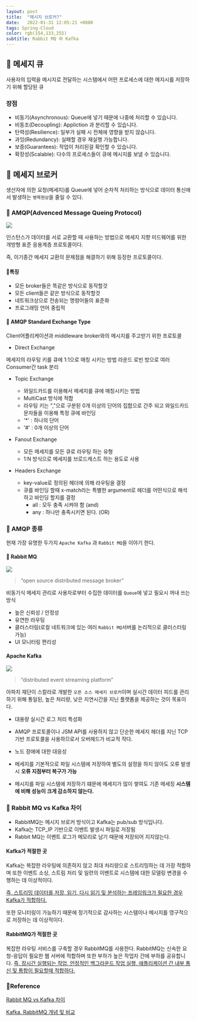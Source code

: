 ```yaml
---
layout: post
title:  "메시지 브로커?"
date:   2022-01-31 12:05:21 +0800
tags: Spring-Cloud
color: rgb(154,133,255)
subtitle: Rabbit MQ 와 Kafka
--- 
```


## 🚀 메세지 큐

사용자의 입력을 메시지로 전달하는 시스템에서 어떤 프로세스에 대한 메지시를 저장하기 위해 할당된 큐

### 장점

- 비동기(Asynchronous): Queue에 넣기 때문에 나중에 처리할 수 있습니다.
- 비동조(Decoupling): Appliction 과 분리할 수 있습니다.
- 탄력성(Resilience): 일부가 실패 시 전체에 영향을 받지 않습니다.
- 과잉(Redundancy): 실패할 경우 재실행 가능합니다.
- 보증(Guarantees): 작업이 처리된걸 확인할 수 있습니다.
- 확장성(Scalable): 다수의 프로세스들이 큐에 메시지를 보낼 수 있습니다.

## 🚀 메세지 브로커

생산자에 의한 요청(메세지)를 Queue에 넣어 순차적 처리하는 방식으로 데이터 통신에서 발생하는 `병목현상`을 줄일 수 있다.

### 🍕 AMQP(Advenced Message Queing Protocol)

![](https://media.vlpt.us/images/gjrjr4545/post/65d9f647-a9b5-4d51-9906-a15020e53b72/amqp.png)

인스턴스가 데이터를 서로 교환할 때 사용하는 방법으로
메세지 지향 미드웨어를 위한 개방형 표준 응용계층 프로토콜이다.

즉, 이기종간 메세지 교환의 문제점을 해결하기 위해 등장한 프로토콜이다.

#### 🍔특징

* 모든 broker들은 똑같은 방식으로 동작할것
* 모든 client들은 같은 방식으로 동작할것
* 네트워크상으로 전송되는 명령어들의 표준화
* 프로그래밍 언어 중립적

#### 🍔 AMQP Standard Exchange Type

Client어플리케이션과 middleware broker와의 메시지를 주고받기 위한 프로토콜

- Direct Exchange

메세지의 라우팅 키를 큐에 1:1으로 매칭 시키는 방법
라운드 로빈 방으로 여러 Consumer간 task 분리

- Topic Exchange

  - 와일드카드를 이용해서 메세지를 큐에 매칭시키는 방법
  - MultiCast 방식에 적합
  - 라우팅 키는 ","으로 구분된 0개 이상의 단어의 집합으로 간주 되고 와일드카드 문자들을 이용해 특정 큐에 바인딩
  - '*' : 하나의 단어
  - '#' : 0개 이상의 단어


- Fanout Exchange

  - 모든 메세지를 모든 큐로 라우팅 하는 유형
  - 1:N 방식으로 메세지를 브로드캐스트 하는 용도로 사용


- Headers Exchange

  - key-value로 정의된 헤더에 의해 라우팅을 결정
  - 큐를 바인딩 할때 x-match라는 특별한 argument로 헤더를 어떤식으로 해석하고 바인딩 할지를 결정
    - all : 모두 충족 시켜야 함 (and)
    - any : 하나만 충족시키면 된다. (OR)
    

### 🍕 AMQP 종류
 현재 가장 유명한 두가지 `Apache Kafka` 과 `Rabbit MQ`을 이야기 한다.

#### 🍕 Rabbit MQ

![](https://img1.daumcdn.net/thumb/R1280x0/?scode=mtistory2&fname=https%3A%2F%2Fblog.kakaocdn.net%2Fdn%2FtzNQ6%2FbtqE32Ew22M%2FIoTTgECRYbDpUZZJFq0oAk%2Fimg.png)

> “open source distributed message broker”

비동기식 메세지 관리로 사용자로부터 수집한 데이터를 `Queue`에 넣고 필요시 꺼내 쓰는 방식

- 높은 신뢰성 / 안정성
- 유연한 라우팅
- 클러스터링(로컬 네트워크에 있는 여러 `Rabbit MQ`서버를 논리적으로 클러스터링 가능)
- UI 모니터링 편리성

#### Apache Kafka

![](https://img1.daumcdn.net/thumb/R1280x0/?scode=mtistory2&fname=https%3A%2F%2Fblog.kakaocdn.net%2Fdn%2Fd2nDtD%2FbtqE4pzsyPZ%2FTcw9I6z3d7eHjeQ7uaTqa0%2Fimg.png)

> “distributed event streaming platform”

아파치 재단이 스칼라로 개발한 `오픈 소스 메세지 브로커`이며 실시간 데이터 피드를 관리하기 위해 통일된, 높은 처리량, 
낮은 지연시간을 지닌 플랫폼을 제공하는 것이 목표이다.

- 대용량 실시간 로그 처리 특성화

- AMQP 프로토콜이나 JSM API를 사용하지 않고 단순한 메세지 헤더를 지닌 TCP 기반 프로토콜을 사용하므로서 
오버헤드가 비교적 작다.

- 노드 장애에 대한 대응성
- 메세지를 기본적으로 파일 시스템에 저장하여 별도의 설정을 하지 않아도 오류 발생시 **오류 지점부터 복구가 가능**
- 메시지를 파일 시스템에 저장하기 떄문에 메세지가 많이 쌓여도 기존 메세징 **시스템에 비해 성능이 크게 감소하지 않는다.**

### 🍕 Rabbit MQ vs Kafka 차이

- RabbitMQ는 메시지 브로커 방식이고 Kafka는 pub/sub 방식입니다.
- Kafka는 TCP_IP 기반으로 이벤트 발생시 파일로 저장됨
- Rabbit MQ는 이벤트 로그가 메모리로 남기 때문에 저장되어 지지않는다.


#### Kafka가 적절한 곳

Kafka는 복잡한 라우팅에 의존하지 않고 최대 처리량으로 스트리밍하는 데 가장 적합하며
또한 이벤트 소싱, 스트림 처리 및 일련의 이벤트로 시스템에 대한 모델링 변경을 수행하는 데 이상적이다.

<u>즉, 스트리밍 데이터를 저장, 읽기, 다시 읽기 및 분석하는 프레임워크가 필요한 경우 Kafka가 적합하다.</u>

또한 모니터링이 가능하기 때문에 정기적으로 감사하는 시스템이나 메시지를 영구적으로 저장하는 데 이상적이다.

#### RabbitMQ가 적절한 곳

복잡한 라우팅 서비스를 구축할 경우 RabbitMQ를 사용한다. 
RabbitMQ는 신속한 요청-응답이 필요한 웹 서버에 적합하며 또한 부하가 높은 작업자 간에 부하를 공유합니다. 
<u>즉, 장시간 실행되는 작업, 안정적인 백그라운드 작업 실행, 애플리케이션 간 내부 통신 및 통합이 필요할때 적합하다.</u>

### 🧾Reference
[Rabbit MQ vs Kafka 차이](https://coding-nyan.tistory.com/129)

[Kafka, RabbitMQ 개념 및 비교](https://armful-log.tistory.com/61)
